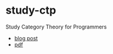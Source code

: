 # study-ctp
Study Category Theory for Programmers

- [blog post](https://bartoszmilewski.com/2014/10/28/category-theory-for-programmers-the-preface/)
- [pdf](https://github.com/hmemcpy/milewski-ctfp-pdf)
